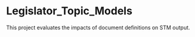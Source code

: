 # Legislator_Topic_Models
This project evaluates the impacts of document definitions on STM output.
